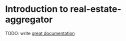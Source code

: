 # Introduction to real-estate-aggregator

TODO: write [great documentation](http://jacobian.org/writing/what-to-write/)
